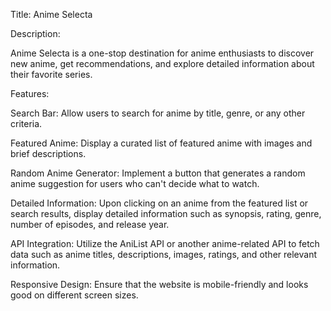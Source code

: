 Title: Anime Selecta

Description:

Anime Selecta is a one-stop destination for anime enthusiasts to discover new anime, get recommendations, and explore detailed information about their favorite series.

Features:

Search Bar: Allow users to search for anime by title, genre, or any other criteria.

Featured Anime: Display a curated list of featured anime with images and brief descriptions.

Random Anime Generator: Implement a button that generates a random anime suggestion for users who can't decide what to watch.

Detailed Information: Upon clicking on an anime from the featured list or search results, display detailed information such as synopsis, rating, genre, number of episodes, and release year.

API Integration: Utilize the AniList API or another anime-related API to fetch data such as anime titles, descriptions, images, ratings, and other relevant information.

Responsive Design: Ensure that the website is mobile-friendly and looks good on different screen sizes.